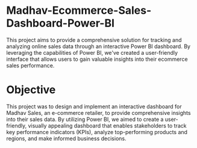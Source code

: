 # Madhav-Ecommerce-Sales-Dashboard-Power-BI

This project aims to provide a comprehensive solution for tracking and analyzing online sales data through an interactive Power BI dashboard. By leveraging the capabilities of Power BI, we've created a user-friendly interface that allows users to gain valuable insights into their ecommerce sales performance.


# Objective

This project was to design and implement an interactive dashboard for Madhav Sales, an e-commerce retailer, to provide comprehensive insights into their sales data. By utilizing Power BI, we aimed to create a user-friendly, visually appealing dashboard that enables stakeholders to track key performance indicators (KPIs), analyze top-performing products and regions, and make informed business decisions.
